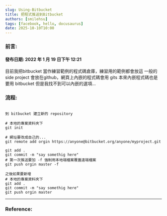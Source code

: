```yaml
---
slug: Using-Bitbucket
title: 把程式推送到Bitbucket
authors: [smilehsu]
tags: [facebook, hello, docusaurus]
date: 2025-10-10T10:00
---
```


### 前言:
#### 發布日期: 2022 年 1 月 19 日下午 12:21
目前我把bitbucket 當作練習範例的程式碼倉庫，練習用的範例都會放這 一般的side project 會放在github，網頁上內嵌的程式碼會用 gits 本來內嵌程式碼也是要用 bitbucket 但是我找不到可以內嵌的選項...

<!-- truncate -->

### 流程:

```shell

到 bitbucket 建立新的 repository

# 本地的專案資料夾下
git init

# 網址要改成自己的...
git remote add orgin https://anyone@bitbucket.org/anyone/myproject.git

git add .
git commit -m "say somethig here"
# 第一次推送要加 -f 強制用本地端檔案覆蓋遠端檔案
git push orgin master -f

之後如果要新增
# 本地的專案資料夾下
git add .
git commit -m "say somethig here"
git push orgin master

```

---

### Reference: